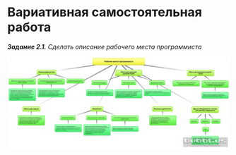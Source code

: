 # Вариативная самостоятельная работа
***Задание 2.1.** Сделать описание рабочего места программиста*

![Интелект-карта](ВСР2.1.png)